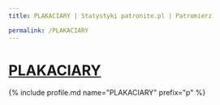 ```yaml
---
title: PLAKACIARY | Statystyki patronite.pl | Patromierz

permalink: /PLAKACIARY
---
```


# [PLAKACIARY](https://patronite.pl/PLAKACIARY)

{% include profile.md name="PLAKACIARY" prefix="p" %}
